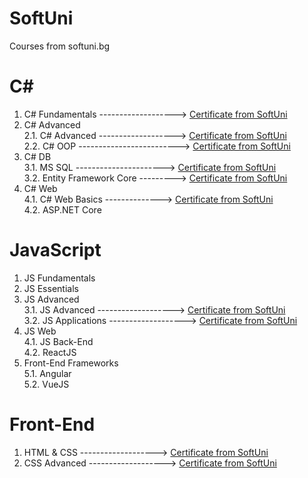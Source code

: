 # SoftUni
Courses from softuni.bg

# C# 
  1. C# Fundamentals  -------------------> [Certificate from SoftUni](https://softuni.bg/certificates/details/60974/1acd9571)
  2. C# Advanced<br/>
    2.1. C# Advanced   ------------------->   [Certificate from SoftUni](https://softuni.bg/certificates/details/65159/e8792c3a)<br/>
    2.2. C# OOP    ------------------------->    [Certificate from SoftUni](https://softuni.bg/certificates/details/75396/6ba92376)<br/>
  3. C# DB<br/>
    3.1. MS SQL   ---------------------->  [Certificate from SoftUni](https://softuni.bg/certificates/details/71050/ebb64c3c)<br/>
    3.2. Entity Framework Core ---------> [Certificate from SoftUni](https://softuni.bg/certificates/details/88684/45308976)<br/>
  4. C# Web<br/>
    4.1. C# Web Basics  -------------->   [Certificate from SoftUni](https://softuni.bg/certificates/details/81135/43a8fd1d)<br/>
    4.2. ASP.NET Core<br/>
    
# JavaScript
  1. JS Fundamentals
  2. JS Essentials
  3. JS Advanced<br/>
    3.1. JS Advanced  ------------------->   [Certificate from SoftUni](https://softuni.bg/certificates/details/90509/49af7525)<br/>
    3.2. JS Applications ------------------->  [Certificate from SoftUni](https://softuni.bg/certificates/details/95162/5eaa8b0d)<br/>
  4. JS Web<br/>
    4.1. JS Back-End<br/>
    4.2. ReactJS<br/>
  5. Front-End Frameworks<br/>
    5.1. Angular<br/>
    5.2. VueJS
    
# Front-End
  1. HTML & CSS  ------------------->  [Certificate from SoftUni](https://softuni.bg/certificates/details/84944/9fa11b76)
  2. CSS Advanced  ------------------->  [Certificate from SoftUni](https://softuni.bg/certificates/details/86663/4511aa20)
